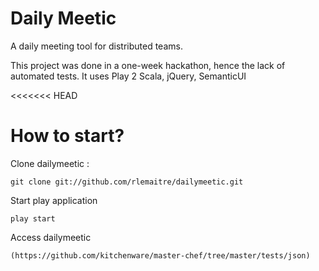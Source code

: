 Daily Meetic
============

A daily meeting tool for distributed teams.

This project was done in a one-week hackathon, hence the lack of automated tests. It uses Play 2 Scala, jQuery, SemanticUI

<<<<<<< HEAD
# How to start?

Clone dailymeetic :

    git clone git://github.com/rlemaitre/dailymeetic.git

Start play application

    play start

Access dailymeetic

    (https://github.com/kitchenware/master-chef/tree/master/tests/json)
